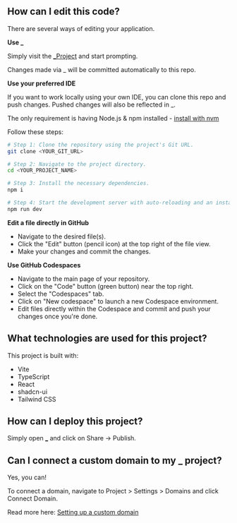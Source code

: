 

## How can I edit this code?

There are several ways of editing your application.

**Use _**

Simply visit the [_Project](https://_.dev/projects/a22bc470-0660-4af9-bcf0-02c9f9c83fe3) and start prompting.

Changes made via _ will be committed automatically to this repo.

**Use your preferred IDE**

If you want to work locally using your own IDE, you can clone this repo and push changes. Pushed changes will also be reflected in _.

The only requirement is having Node.js & npm installed - [install with nvm](https://github.com/nvm-sh/nvm#installing-and-updating)

Follow these steps:

```sh
# Step 1: Clone the repository using the project's Git URL.
git clone <YOUR_GIT_URL>

# Step 2: Navigate to the project directory.
cd <YOUR_PROJECT_NAME>

# Step 3: Install the necessary dependencies.
npm i

# Step 4: Start the development server with auto-reloading and an instant preview.
npm run dev
```

**Edit a file directly in GitHub**

- Navigate to the desired file(s).
- Click the "Edit" button (pencil icon) at the top right of the file view.
- Make your changes and commit the changes.

**Use GitHub Codespaces**

- Navigate to the main page of your repository.
- Click on the "Code" button (green button) near the top right.
- Select the "Codespaces" tab.
- Click on "New codespace" to launch a new Codespace environment.
- Edit files directly within the Codespace and commit and push your changes once you're done.

## What technologies are used for this project?

This project is built with:

- Vite
- TypeScript
- React
- shadcn-ui
- Tailwind CSS

## How can I deploy this project?

Simply open [_](https://_.dev/projects/a22bc470-0660-4af9-bcf0-02c9f9c83fe3) and click on Share -> Publish.

## Can I connect a custom domain to my _ project?

Yes, you can!

To connect a domain, navigate to Project > Settings > Domains and click Connect Domain.

Read more here: [Setting up a custom domain](https://docs._.dev/tips-tricks/custom-domain#step-by-step-guide)
